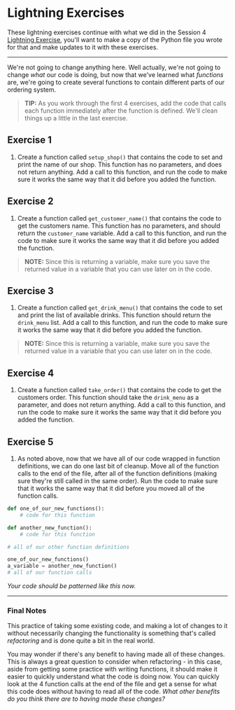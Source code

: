 # Lightning Exercises

These lightning exercises continue with what we did in the Session 4 [Lightning Exercise](../../session4/classroom/lightning_exercises.md), you'll want to make a copy of the Python file you wrote for that and make updates to it with these exercises.

---

We're not going to change anything here. Well actually, we're not going to change _what_ our code is doing, but now that we've learned what _functions_ are, we're going to create several functions to contain different parts of our ordering system.

> **TIP:** As you work through the first 4 exercises, add the code that calls each function immediately after the function is defined. We'll clean things up a little in the last exercise.

## Exercise 1

1. Create a function called `setup_shop()` that contains the code to set and print the name of our shop. This function has no parameters, and does not return anything. Add a call to this function, and run the code to make sure it works the same way that it did before you added the function.

## Exercise 2

1. Create a function called `get_customer_name()` that contains the code to get the customers name. This function has no parameters, and should return the `customer_name` variable. Add a call to this function, and run the code to make sure it works the same way that it did before you added the function.
> **NOTE:** Since this is returning a variable, make sure you save the returned value in a variable that you can use later on in the code.

## Exercise 3

1. Create a function called `get_drink_menu()` that contains the code to set and print the list of available drinks. This function should return the `drink_menu` list. Add a call to this function, and run the code to make sure it works the same way that it did before you added the function.
> **NOTE:** Since this is returning a variable, make sure you save the returned value in a variable that you can use later on in the code.

## Exercise 4

1. Create a function called `take_order()` that contains the code to get the customers order. This function should take the `drink_menu` as a parameter, and does not return anything. Add a call to this function, and run the code to make sure it works the same way that it did before you added the function.

## Exercise 5

1. As noted above, now that we have all of our code wrapped in function definitions, we can do one last bit of cleanup. Move all of the function calls to the end of the file, after all of the function definitions (making sure they're still called in the same order). Run the code to make sure that it works the same way that it did before you moved all of the function calls.

```python
def one_of_our_new_functions():
    # code for this function

def another_new_function():
    # code for this function

# all of our other function definitions

one_of_our_new_functions()
a_variable = another_new_function()
# all of our function calls
```
*Your code should be patterned like this now.*

---

### Final Notes

This practice of taking some existing code, and making a lot of changes to it without necessarily changing the functionality is something that's called _refactoring_ and is done quite a bit in the real world.

You may wonder if there's any benefit to having made all of these changes. This is always a great question to consider when refactoring - in this case, aside from getting some practice with writing functions, it should make it easier to quickly understand what the code is doing now. You can quickly look at the 4 function calls at the end of the file and get a sense for what this code does without having to read all of the code. *What other benefits do you think there are to having made these changes?*
